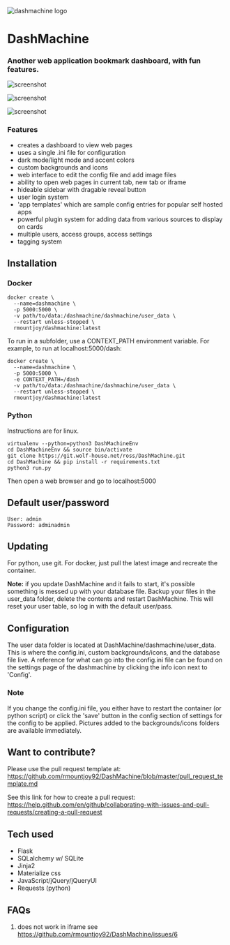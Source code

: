 ![dashmachine logo](https://raw.githubusercontent.com/rmountjoy92/DashMachine/master/logo.png)
# DashMachine
### Another web application bookmark dashboard, with fun features.

![screenshot](https://raw.githubusercontent.com/rmountjoy92/DashMachine/master/screenshot1.png)

![screenshot](https://raw.githubusercontent.com/rmountjoy92/DashMachine/master/screenshot2.png)

![screenshot](https://raw.githubusercontent.com/rmountjoy92/DashMachine/master/screenshot3.png)

### Features
* creates a dashboard to view web pages
* uses a single .ini file for configuration
* dark mode/light mode and accent colors
* custom backgrounds and icons
* web interface to edit the config file and add image files
* ability to open web pages in current tab, new tab or iframe
* hideable sidebar with dragable reveal button
* user login system
* 'app templates' which are sample config entries for popular self hosted apps
* powerful plugin system for adding data from various sources to display on cards
* multiple users, access groups, access settings
* tagging system

## Installation
### Docker
```
docker create \
  --name=dashmachine \
  -p 5000:5000 \
  -v path/to/data:/dashmachine/dashmachine/user_data \
  --restart unless-stopped \
  rmountjoy/dashmachine:latest
```
To run in a subfolder, use a CONTEXT_PATH environment variable. For example, to run at localhost:5000/dash:
```
docker create \
  --name=dashmachine \
  -p 5000:5000 \
  -e CONTEXT_PATH=/dash
  -v path/to/data:/dashmachine/dashmachine/user_data \
  --restart unless-stopped \
  rmountjoy/dashmachine:latest
```
### Python
Instructions are for linux.
```
virtualenv --python=python3 DashMachineEnv
cd DashMachineEnv && source bin/activate
git clone https://git.wolf-house.net/ross/DashMachine.git
cd DashMachine && pip install -r requirements.txt
python3 run.py
```
Then open a web browser and go to localhost:5000

## Default user/password
```
User: admin
Password: adminadmin
```

## Updating
For python, use git. For docker, just pull the latest image and recreate the container.

**Note:** if you update DashMachine and it fails to start, it's possible something is messed up
with your database file. Backup your files in the user_data folder, delete the contents and
restart DashMachine. This will reset your user table, so log in with the default user/pass.

## Configuration
The user data folder is located at DashMachine/dashmachine/user_data. This is where the config.ini, custom backgrounds/icons, and the database file live. A reference for what can go into the config.ini file can be found on the settings page of the dashmachine by clicking the info icon next to 'Config'. 

### Note
If you change the config.ini file, you either have to restart the container (or python script) or click the 'save' button in the config section of settings for the config to be applied. Pictures added to the backgrounds/icons folders are available immediately.

## Want to contribute?
Please use the pull request template at:
https://github.com/rmountjoy92/DashMachine/blob/master/pull_request_template.md

See this link for how to create a pull request:
https://help.github.com/en/github/collaborating-with-issues-and-pull-requests/creating-a-pull-request

## Tech used
* Flask
* SQLalchemy w/ SQLite
* Jinja2
* Materialize css
* JavaScript/jQuery/jQueryUI
* Requests (python)

## FAQs
1. <application> does not work in iframe
see https://github.com/rmountjoy92/DashMachine/issues/6
